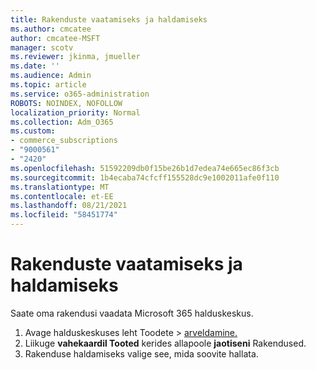 ```yaml
---
title: Rakenduste vaatamiseks ja haldamiseks
ms.author: cmcatee
author: cmcatee-MSFT
manager: scotv
ms.reviewer: jkinma, jmueller
ms.date: ''
ms.audience: Admin
ms.topic: article
ms.service: o365-administration
ROBOTS: NOINDEX, NOFOLLOW
localization_priority: Normal
ms.collection: Adm_O365
ms.custom:
- commerce_subscriptions
- "9000561"
- "2420"
ms.openlocfilehash: 51592209db0f15be26b1d7edea74e665ec86f3cb
ms.sourcegitcommit: 1b4ecaba74cfcff155528dc9e1002011afe0f110
ms.translationtype: MT
ms.contentlocale: et-EE
ms.lasthandoff: 08/21/2021
ms.locfileid: "58451774"
---
```

# <a name="how-to-view-and-manage-apps"></a>Rakenduste vaatamiseks ja haldamiseks

Saate oma rakendusi vaadata Microsoft 365 halduskeskus.

1. Avage halduskeskuses leht Toodete  >  [arveldamine.](https://go.microsoft.com/fwlink/p/?linkid=842054)
2. Liikuge **vahekaardil Tooted** kerides allapoole **jaotiseni** Rakendused.
3. Rakenduse haldamiseks valige see, mida soovite hallata.